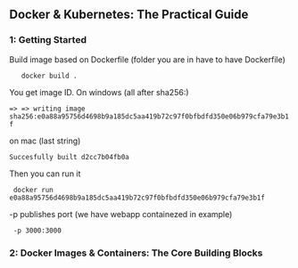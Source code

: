 ## Docker & Kubernetes: The Practical Guide

### 1: Getting Started

Build image based on Dockerfile (folder you are in have to have Dockerfile)
``` terminal
   docker build .
```

You get image ID. On windows (all after sha256:)

` => => writing image sha256:e0a88a95756d4698b9a185dc5aa419b72c97f0bfbdfd350e06b979cfa79e3b1f    `

on mac (last string)

` Succesfully built d2cc7b04fb0a  `

Then you can run it

``` terminal
 docker run e0a88a95756d4698b9a185dc5aa419b72c97f0bfbdfd350e06b979cfa79e3b1f
```
-p publishes port (we have webapp containezed in example)
```
 -p 3000:3000
```
### 2: Docker Images & Containers: The Core Building Blocks

